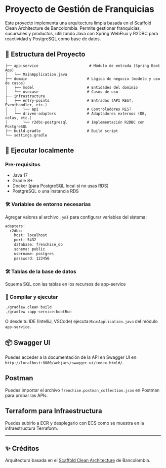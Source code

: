 # Proyecto de Gestión de Franquicias

Este proyecto implementa una arquitectura limpia basada en el Scaffold Clean Architecture de Bancolombia. Permite gestionar franquicias, sucursales y productos, utilizando Java con Spring WebFlux y R2DBC para reactividad y PostgreSQL como base de datos.

## 🧱 Estructura del Proyecto

```
├── app-service                       # Módulo de entrada (Spring Boot App)
│   └── MainApplication.java
├── domain                           # Lógica de negocio (modelo y uso de casos)
│   ├── model                        # Entidades del dominio
│   └── usecase                      # Casos de uso
├── infrastructure
│   ├── entry-points                 # Entradas (API REST, EventHandler, etc.)
│   │   └── api                      # Controladores REST
│   └── driven-adapters              # Adaptadores externos (DB, colas, etc.)
│       └── r2dbc-postgresql         # Implementación R2DBC con PostgreSQL
├── build.gradle                     # Build script
└── settings.gradle
```

## 🚀 Ejecutar localmente

### Pre-requisitos

- Java 17
- Gradle 8+
- Docker (para PostgreSQL local si no usas RDS)
- PostgreSQL o una instancia RDS

### 🛠️ Variables de entorno necesarias

Agregar valores al archivo `.yml` para configurar variables del sistema:

```bash
adapters:
  r2dbc:
    host: localhost
    port: 5432
    database: frenchise_db
    schema: public
    username: postgres
    password: 123456
```

### 🛠️ Tablas de la base de datos
Squema SQL con las tablas en los recursos de app-service



### 🔧 Compilar y ejecutar

```bash
./gradlew clean build
./gradlew :app-service:bootRun
```

O desde tu IDE (IntelliJ, VSCode) ejecuta `MainApplication.java` del módulo `app-service`.


## 📦 Swagger UI
Puedes acceder a la documentación de la API en Swagger UI en `http://localhost:8080/webjars/swagger-ui/index.html#/`.


## Postman 
Puedes importar el archivo `frenchise.postman_collection.json` en Postman para probar las APIs.

## Terraform para Infraestructura 

Puedes subirlo a ECR y desplegarlo con ECS como se muestra en la infraestructura Terraform.

---

## ✨ Créditos

Arquitectura basada en el [Scaffold Clean Architecture](https://github.com/bancolombia/scaffold-clean-architecture) de Bancolombia.
